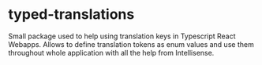 # typed-translations

Small package used to help using translation keys in Typescript React Webapps.
Allows to define translation tokens as enum values and use them throughout whole application with all the help from Intellisense.
